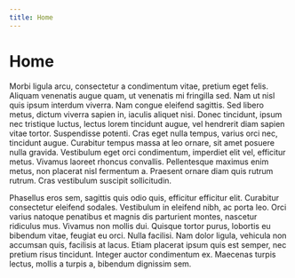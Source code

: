 ```yaml
---
title: Home
---
```

# Home

Morbi ligula arcu, consectetur a condimentum vitae, pretium eget felis. Aliquam
venenatis augue quam, ut venenatis mi fringilla sed. Nam ut nisl quis ipsum
interdum viverra. Nam congue eleifend sagittis. Sed libero metus, dictum viverra
sapien in, iaculis aliquet nisi. Donec tincidunt, ipsum nec tristique luctus,
lectus lorem tincidunt augue, vel hendrerit diam sapien vitae tortor.
Suspendisse potenti. Cras eget nulla tempus, varius orci nec, tincidunt augue.
Curabitur tempus massa at leo ornare, sit amet posuere nulla gravida. Vestibulum
eget orci condimentum, imperdiet elit vel, efficitur metus. Vivamus laoreet
rhoncus convallis. Pellentesque maximus enim metus, non placerat nisl fermentum
a. Praesent ornare diam quis rutrum rutrum. Cras vestibulum suscipit
sollicitudin.

Phasellus eros sem, sagittis quis odio quis, efficitur efficitur elit. Curabitur
consectetur eleifend sodales. Vestibulum in eleifend nibh, ac porta leo. Orci
varius natoque penatibus et magnis dis parturient montes, nascetur ridiculus
mus. Vivamus non mollis dui. Quisque tortor purus, lobortis eu bibendum vitae,
feugiat eu orci. Nulla facilisi. Nam dolor ligula, vehicula non accumsan quis,
facilisis at lacus. Etiam placerat ipsum quis est semper, nec pretium risus
tincidunt. Integer auctor condimentum ex. Maecenas turpis lectus, mollis a
turpis a, bibendum dignissim sem.
